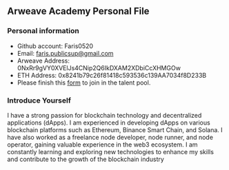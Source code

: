 ## Arweave Academy Personal File

### Personal information

- Github account: Faris0520
- Email: faris.publicsup@gmail.com
- Arweave Address: 0NxRr9gVY0XVElJs4CNip2Q6IkDXAM2XDbiCcXHMGOw
- ETH Address: 0x8241b79c26f81418c593536c139AA7034f8D233B
- Please finish this [form](https://docs.google.com/forms/d/e/1FAIpQLSfWA5fIIcBgmRppm3jNz5vmf9Mai_QMVil-2pO4r7YKn_Zhtw/viewform?usp=sf_link) to join in the talent pool.

### Introduce Yourself
I have a strong passion for blockchain technology and decentralized applications (dApps). I am experienced in developing dApps on various blockchain platforms such as Ethereum, Binance Smart Chain, and Solana. I have also worked as a freelance node developer, node runner, and node operator, gaining valuable experience in the web3 ecosystem. I am constantly learning and exploring new technologies to enhance my skills and contribute to the growth of the blockchain industry
